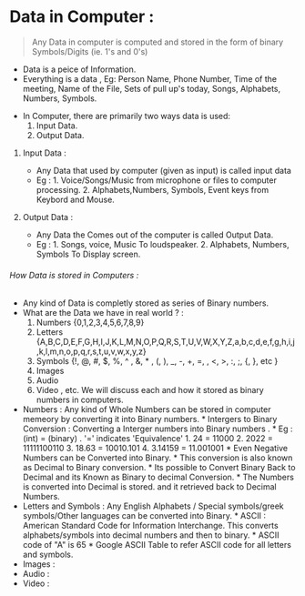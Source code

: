 # Data in Computer : 
> Any Data in computer is computed and stored in the form of binary Symbols/Digits (ie. 1's and 0's)
* Data is a peice of Information. 
* Everything is a data , Eg: Person Name, Phone Number, Time of the meeting, Name of the File, Sets of pull up's today, Songs, Alphabets, Numbers, Symbols.

<!--
Data
$ Data in computer hardware.
$ Representation of data in computer.
$ Input and Output Data.
$ Input and output Devices.
$ How data is stored and computed
-->
* In Computer, there are primarily two ways data is used: 
    1. Input Data.
    2. Output Data.
1. Input Data :
    * Any Data that used by computer (given as input) is called input data
    * Eg :  1. Voice/Songs/Music from microphone or files to computer processing.
            2. Alphabets,Numbers, Symbols, Event keys from Keybord and Mouse.
          
2. Output Data : 
    * Any Data the Comes out of the computer is called Output Data.
    * Eg : 1. Songs, voice, Music To loudspeaker.
           2. Alphabets, Numbers, Symbols To Display screen.
    
###### How Data is stored in Computers :
* Any kind of Data is completly stored as series of Binary numbers.
* What are the Data we have in real world ? : 
    1. Numbers {0,1,2,3,4,5,6,7,8,9}
    2. Letters {A,B,C,D,E,F,G,H,I,J,K,L,M,N,O,P,Q,R,S,T,U,V,W,X,Y,Z,a,b,c,d,e,f,g,h,i,j,k,l,m,n,o,p,q,r,s,t,u,v,w,x,y,z}
    3. Symbols {!, @, #, $, %, ^ , &, * , (, ), _, -, +, =, \, <, >, :, ;, {, }, etc }
    4. Images
    5. Audio
    6. Video , etc.
    We will discuss each and how it stored as binary numbers in computers.
* Numbers : Any kind of Whole Numbers can be stored in computer memeory by converting it into Binary numbers.
           * Intergers to Binary Conversion : Converting a Interger numbers into Binary numbers .
                * Eg : (int)    = (binary) . '=' indicates 'Equivalence'
                    1. 24       = 11000
                    2. 2022     = 11111100110
                    3. 18.63    = 10010.101
                    4. 3.14159  = 11.001001
           * Even Negative Numbers can be Converted into Binary.
           * This conversion is also known as Decimal to Binary conversion.
           * Its possible to Convert Binary Back to Decimal and its Known as Binary to decimal Conversion.
           * The Numbers is converted into Decimal is stored. and it retrieved back to Decimal Numbers.
* Letters and Symbols : Any English Alphabets / Special symbols/greek symbols/Other languages can be converted into Binary.
            * ASCII : American Standard Code for Information Interchange. This converts alphabets/symbols into decimal numbers and then to binary.
            * ASCII code of "A" is 65
            * Google ASCII Table to refer ASCII code for all letters and symbols.
* Images : 
* Audio : 
* Video : 
    
    
